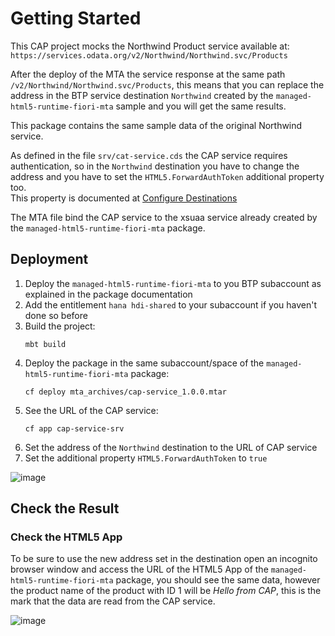 # Getting Started

This CAP project mocks the Northwind Product service available at:  
`https://services.odata.org/v2/Northwind/Northwind.svc/Products`

After the deploy of the MTA the service response at the same path `/v2/Northwind/Northwind.svc/Products`, this means that you can replace the address in the BTP service destination  `Northwind` created by the `managed-html5-runtime-fiori-mta` sample and you will get the same results.

This package contains the same sample data of the original Northwind service.

As defined in the file `srv/cat-service.cds` the CAP service requires authentication, so in the `Northwind` destination you have to change the address and you have to set the `HTML5.ForwardAuthToken` additional property too.   
This property is documented at  [Configure Destinations](https://help.sap.com/viewer/ad4b9f0b14b0458cad9bd27bf435637d/LATEST/en-US/fab4035652cb4fc48503c65dc841d335.html)

The MTA file bind the CAP service to the xsuaa service already created by the `managed-html5-runtime-fiori-mta` package.

## Deployment

1. Deploy the `managed-html5-runtime-fiori-mta` to you BTP subaccount as explained in the package documentation
2. Add the entitlement `hana hdi-shared` to your subaccount if you haven't done so before
3. Build the project:
   ```
   mbt build
   ```
4. Deploy the package in the same subaccount/space of the `managed-html5-runtime-fiori-mta` package:
   ```
   cf deploy mta_archives/cap-service_1.0.0.mtar
   ```
5. See the URL of the CAP service:
   ```
   cf app cap-service-srv
   ```
6. Set the address of the `Northwind` destination to the URL of CAP service
7. Set the additional property `HTML5.ForwardAuthToken` to `true`

![image](https://user-images.githubusercontent.com/51169423/132773729-253d5b06-8631-4c09-9090-cff7f4a116e8.png)

## Check the Result

### Check the HTML5 App
To be sure to use the new address set in the destination open an incognito browser window and access the URL of the HTML5 App of the `managed-html5-runtime-fiori-mta` package, you should see the same data, however the product name of the product with ID 1 will be *Hello from CAP*, this is the mark that the data are read from the CAP service.

![image](https://user-images.githubusercontent.com/51169423/132773806-f1964c2f-4679-4f7c-988a-a55824729f55.png)

